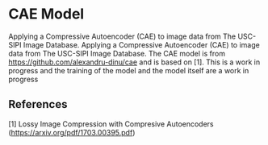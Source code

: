 # CAE Model
Applying a Compressive Autoencoder (CAE) to image data from The USC-SIPI Image Database. Applying a Compressive Autoencoder (CAE) to image data from The USC-SIPI Image Database. The CAE model is from https://github.com/alexandru-dinu/cae and is based on [1]. This is a work in progress and the training of the model and the model itself are a work in progress

## References 
[1] Lossy Image Compression with Compresive Autoencoders (https://arxiv.org/pdf/1703.00395.pdf) 

